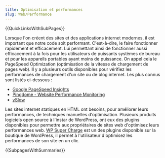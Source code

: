 ```yaml
---
title: Optimisation et performances
slug: Web/Performance
---
```


{{QuickLinksWithSubPages}}

Lorsque l'on créent des sites et des applications internet modernes, il est important que notre code soit performant. C'est-à-dire, le faire fonctionner rapidement et efficacement. Lui permettant ainsi de fonctionner aussi efficacement à la fois pour les utilisateurs de puissants systèmes de bureau et pour les appareils portables ayant moins de puissance. On appel cela le PageSpeed Optimization (optimisation de la vitesse de chargement de pages web). Il y a plusieurs outils disponibles pour vérifiez les performances de chargement d'un site ou de blog internet. Les plus connus sont listés ci-dessous :

- [Google PageSpeed Insights](https://developers.google.com/speed/pagespeed/insights/)
- [Pingdome - Website Performance Monitoring](https://www.pingdom.com)
- [ySlow](http://yslow.org/)

Les sites internet statiques en HTML ont besoins, pour améliorer leurs performances, de techniques manuelles d'optimisation. Plusieurs produits logiciels open source à l'instar de WordPress, ont eux des plugins disponibles pour permettre aux propriétaires de sites web d'optimisez leurs performances web. [WP Super Charge](https://codecanyon.net/item/wp-super-charge/17091749) est un des plugins disponible sur la boutique de WordPress, il permet à l'utilisateur d'optimisez les performances de son site en un clic.

{{SubpagesWithSummaries}}

